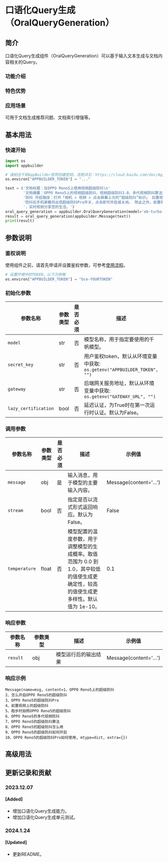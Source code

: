 # 口语化Query生成（OralQueryGeneration）

## 简介
口语化Query生成组件（OralQueryGeneration）可以基于输入文本生成与文档内容相关的Query。

### 功能介绍

### 特色优势

### 应用场景
可用于文档生成推荐问题、文档索引增强等。

## 基本用法
### 快速开始
```python
import os
import appbuilder

# 请前往千帆AppBuilder官网创建密钥，流程详见：https://cloud.baidu.com/doc/AppBuilder/s/Olq6grrt6#1%E3%80%81%E5%88%9B%E5%BB%BA%E5%AF%86%E9%92%A5
os.environ["APPBUILDER_TOKEN"] = "..."

text = ('文档标题：在OPPO Reno5上使用视频超级防抖\n'
        '文档摘要：OPPO Reno5上的视频超级防抖，视频超级防抖3.0，多代视频防抖算法积累，这一代依旧超级防抖超级稳。 开启视频超级'
        '防抖 开启路径：打开「相机 > 视频 > 点击屏幕上方的“超级防抖”标识」 后置视频同时支持超级防抖和超级防抖Pro功能，开启超级'
        '防抖后手机屏幕将出现超级防抖Pro开关，点击即可开启或关闭。 除此之外，前置视频同样加持防抖算法，边走边拍也能稳定聚焦脸部'
        '，实时视频分享您的生活。')
oral_query_generation = appbuilder.OralQueryGeneration(model='eb-turbo-appbuilder')
result = oral_query_generation(appbuilder.Message(text))
print(result)
```

## 参数说明
### 鉴权说明
使用组件之前，请首先申请并设置鉴权参数，可参考[使用流程](https://cloud.baidu.com/doc/AppBuilder/s/Olq6grrt6#1%E3%80%81%E5%88%9B%E5%BB%BA%E5%AF%86%E9%92%A5)。
```python
# 设置环境中的TOKEN，以下示例略
os.environ["APPBUILDER_TOKEN"] = "bce-YOURTOKEN"
```

### 初始化参数

| 参数名称 | 参数类型 | 是否必须 | 描述 | 示例值 |
| ------- | ------- | -------- | -------- | -------- |
| `model` | str | 否 | 模型名称，用于指定要使用的千帆模型。 | eb-turbo-appbuilder |
| `secret_key` | str | 否 | 用户鉴权token，默认从环境变量中获取: `os.getenv("APPBUILDER_TOKEN", "")` |  |
| `gateway` | str | 否 | 后端网关服务地址，默认从环境变量中获取: `os.getenv("GATEWAY_URL", "")` |  |
| `lazy_certification` | bool | 否 | 延迟认证，为True时在第一次运行时认证。默认为False。 | False |

### 调用参数

| 参数名称 | 参数类型 | 是否必须 | 描述 | 示例值 |
| ------- | ------- | -------- | -------- | -------- |
| `message` | obj | 是 | 输入消息，用于模型的主要输入内容。 | Message(content='...') |
| `stream` | bool | 否 | 指定是否以流式形式返回响应。默认为 False。 | False |
| `temperature` | float | 否 | 模型配置的温度参数，用于调整模型的生成概率。取值范围为 0.0 到 1.0，其中较低的值使生成更确定性，较高的值使生成更多样性。默认值为 1e-10。 | 0.1 |

### 响应参数
| 参数名称 | 参数类型 | 描述 | 示例值 |
| ------- | ------- | -------- | -------- |
| `result` | obj | 模型运行后的输出结果 | Message(content='...') |

### 响应示例
```
Message(name=msg, content=1、OPPO Reno5上的超级防抖
2、怎么开启OPPO Reno5的超级防抖
3、OPPO Reno5的超级防抖Pro
4、前置视频上的超级防抖
5、跑步时拍照OPPO Reno5的超级防抖
6、OPPO Reno5的多代视频防抖
7、OPPO Reno5的超级防抖算法
8、OPPO Reno5的超级防抖怎么用
9、OPPO Reno5的超级防抖如何开启
10、OPPO Reno5的超级防抖Pro如何使用, mtype=dict, extra={})
```

## 高级用法

## 更新记录和贡献
### 2023.12.07
#### [Added]
- 增加口语化Query生成能力。
- 增加口语化Query生成单元测试。

### 2024.1.24
#### [Updated]
- 更新README。